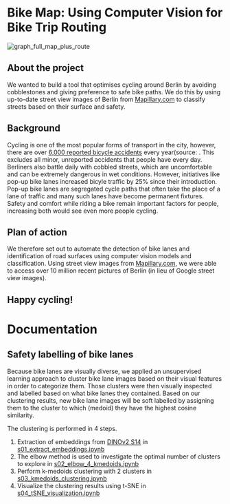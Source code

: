 # Bike Map: Using Computer Vision for Bike Trip Routing

![graph_full_map_plus_route](https://github.com/graumannm/Berlin_Bike_CV/assets/130439108/8e64816f-ee14-423d-9bcf-8ad6350c7c11)

## About the project
We wanted to build a tool that optimises cycling around Berlin by avoiding cobblestones and giving preference to safe bike paths. We do this by using up-to-date street view images of Berlin from [Mapillary.com](https://www.mapillary.com/) to classify streets based on their surface and safety. 

## Background
Cycling is one of the most popular forms of transport in the city, however, there are over [6,000 reported bicycle accidents](https://www.berlin.de/en/news/7311434-5559700-fewer-bicycle-accidents-in-berlin.en.html#:~:text=About%206400%20bicycle%20accidents%20until,were%20about%207900%20accidents%20each.) every year(source: . This excludes all minor, unreported accidents that people have every day. Berliners also battle daily with cobbled streets, which are uncomfortable and can be extremely dangerous in wet conditions. 
However, initiatives like pop-up bike lanes increased bicyle traffic by 25% since their introduction. Pop-up bike lanes are segregated cycle paths that often take the place of a lane of traffic and many such lanes have become permanent fixtures. Safety and comfort while riding a bike remain important factors for people, increasing both would see even more people cycling.

## Plan of action
We therefore set out to automate the detection of bike lanes and identification of road surfaces using computer vision models and classification. Using street view images from [Mapillary.com](https://www.mapillary.com/), we were able to access over 10 million recent pictures of Berlin (in lieu of Google street view images). 

## Happy cycling!

# Documentation

## Safety labelling of bike lanes

Because bike lanes are visually diverse, we applied an unsupervised learning approach to cluster bike lane images based on their visual features in order to categorize them. Those clusters were then visually inspected and labelled based on what bike lanes they contained. Based on our clustering results, new bike lane images will be soft labelled by assigning them to the cluster to which (medoid) they have the highest cosine similarity.

The clustering is performed in 4 steps. 

1) Extraction of embeddings from [DINOv2 S14](https://github.com/facebookresearch/dinov2) in [s01_extract_embeddings.ipynb](https://github.com/graumannm/Berlin_Bike_CV/blob/main/s01_extract_embeddings.ipynb)
2) The elbow method is used to investigate the optimal number of clusters to explore in [s02_elbow_4_kmedoids.ipynb](https://github.com/graumannm/Berlin_Bike_CV/blob/main/s02_elbow_4_kmedoids.ipynb)
3) Perform k-medoids clustering with 2 clusters in [s03_kmedoids_clustering.ipynb](https://github.com/graumannm/Berlin_Bike_CV/blob/main/s03_kmedoids_clustering.ipynb)
4) Visualize the clustering results using t-SNE in [s04_tSNE_visualization.ipynb](https://github.com/graumannm/Berlin_Bike_CV/blob/main/s04_tSNE_visualization.ipynb)
